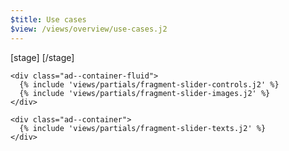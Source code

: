 ```yaml
---
$title: Use cases
$view: /views/overview/use-cases.j2
---
```


<section class="ad--stage ad--container-fluid">
[stage]
[/stage]

<div class="ad-o-fragment-slider">

    <div class="ad--container-fluid">
      {% include 'views/partials/fragment-slider-controls.j2' %}
      {% include 'views/partials/fragment-slider-images.j2' %}
    </div>

    <div class="ad--container">
      {% include 'views/partials/fragment-slider-texts.j2' %}
    </div>
</div>
</section>